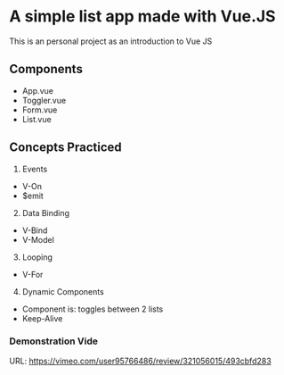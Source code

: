 # A simple list app made with Vue.JS

This is an personal project as an introduction to Vue JS

## Components
* App.vue
* Toggler.vue
* Form.vue
* List.vue

## Concepts Practiced
1. Events
  * V-On
  * $emit

2. Data Binding
  * V-Bind
  * V-Model

3. Looping
  * V-For

4. Dynamic Components
  * Component is: toggles between 2 lists
  * Keep-Alive

### Demonstration Vide
URL: https://vimeo.com/user95766486/review/321056015/493cbfd283
